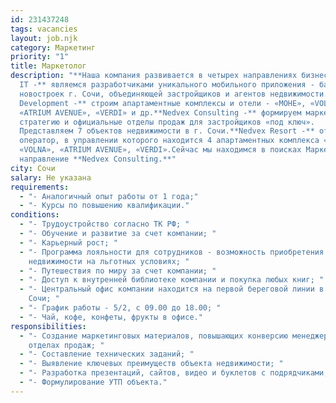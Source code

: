 ```yaml
---
id: 231437248
tags: vacancies
layout: job.njk
category: Маркетинг
priority: "1"
title: Маркетолог
description: "**Наша компания развивается в четырех направлениях бизнеса:Nedvex
  IT -** являемся разработчиками уникального мобильного приложения - базы
  новостроек г. Сочи, объединяющей застройщиков и агентов недвижимости.**Nedvex
  Development -** строим апартаментные комплексы и отели - «МОНЕ», «VOLNA»,
  «ATRIUM AVENUE», «VERDI» и др.**Nedvex Consulting -** формируем маркетинговую
  стратегию и официальные отделы продаж для застройщиков «под ключ».
  Представляем 7 объектов недвижимости в г. Сочи.**Nedvex Resort -** отельный
  оператор, в управлении которого находится 4 апартаментных комплекса «МОНЕ»,
  «VOLNA», «ATRIUM AVENUE», «VERDI».Сейчас мы находимся в поисках Маркетолога в
  направление **Nedvex Consulting.**"
city: Сочи
salary: Не указана
requirements:
  - "- Аналогичный опыт работы от 1 года;"
  - "- Курсы по повышению квалификации."
conditions:
  - "- Трудоустройство согласно ТК РФ; "
  - "- Обучение и развитие за счет компании; "
  - "- Карьерный рост; "
  - "- Программа лояльности для сотрудников - возможность приобретения
    недвижимости на льготных условиях; "
  - "- Путешествия по миру за счет компании; "
  - "- Доступ к внутренней библиотеке компании и покупка любых книг; "
  - "- Центральный офис компании находится на первой береговой линии в центре г.
    Сочи; "
  - "- График работы - 5/2, с 09.00 до 18.00; "
  - "- Чай, кофе, конфеты, фрукты в офисе."
responsibilities:
  - "- Создание маркетинговых материалов, повышающих конверсию менеджеров в
    отделах продаж; "
  - "- Составление технических заданий; "
  - "- Выявление ключевых преимуществ объекта недвижимости; "
  - "- Разработка презентаций, сайтов, видео и буклетов с подрядчиками; "
  - "- Формулирование УТП объекта."
---
```

